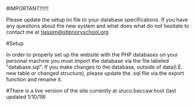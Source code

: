 #IMPORTANT!!!!!!

Please update the setup.ini file to your database specifications. If you have any questions
about the new system and what does what do not hesitate to contact me at tjassim@stlprioryschool.org

#Setup

In order to properly set up the website with the PHP databases on your personal machine
you must import the database via the file labeled "database.sql". If you make changes to the database, 
outside of data(I.E. new table or changed structure), please update the .sql file via the export function and rename it. 

#There is a live version of the site currently at stuco.baccaw.host (last updated 1/10/19)